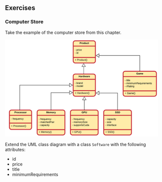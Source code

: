 ## Exercises

### Computer Store

Take the example of the computer store from this chapter.

![A Basic Computer Store](img/computer_store_with_hardware.png)

Extend the UML class diagram with a class `Software` with the following attributes:
* id
* price
* title
* minimumRequirements
